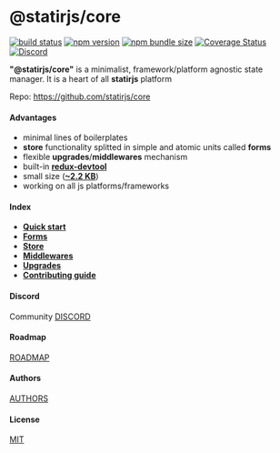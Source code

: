 # @statirjs/core

[![build status](https://travis-ci.com/statirjs/core.svg?branch=dev)](https://travis-ci.com/github/statirjs/core)
[![npm version](https://img.shields.io/npm/v/@statirjs/core)](https://www.npmjs.com/package/@statirjs/core)
[![npm bundle size](https://badgen.net/bundlephobia/minzip/@statirjs/core?label=gzip)](https://bundlephobia.com/result?p=@statirjs/core@0.4.0)
[![Coverage Status](https://coveralls.io/repos/github/statirjs/core/badge.svg?branch=dev&service=github)](https://coveralls.io/github/statirjs/core?branch=dev&service=github)
[![Discord](https://img.shields.io/discord/713451221901508720?label=discord)](https://discord.gg/9kezggD)

**"@statirjs/core"** is a minimalist, framework/platform agnostic state manager. It is a heart of all **statirjs** platform

Repo: https://github.com/statirjs/core

#### Advantages

- minimal lines of boilerplates
- **store** functionality splitted in simple and atomic units called **forms**
- flexible **upgrades**/**middlewares** mechanism
- built-in [**redux-devtool**](https://github.com/reduxjs/redux-devtools)
- small size ([**~2.2 KB**](https://bundlephobia.com/result?p=@statirjs/core@0.4.0))
- working on all js platforms/frameworks

#### Index

- [**Quick start**](/content/core/quick_start.md)
- [**Forms**](/content/core/forms.md)
- [**Store**](/content/core/store.md)
- [**Middlewares**](/content/core/middlewares.md)
- [**Upgrades**](/content/core/upgrades.md)
- [**Contributing guide**](/content/core/contributing_guide.md)

#### Discord

Community [DISCORD](https://discord.gg/mypB55)

#### Roadmap

[ROADMAP](https://github.com/statirjs/core/blob/dev/ROADMAP.md)

#### Authors

[AUTHORS](https://github.com/statirjs/core/blob/dev/AUTHORS.md)

#### License

[MIT](https://github.com/statirjs/core/blob/dev/LICENSE.md)

